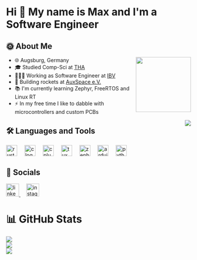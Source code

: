 # Hi 👋 My name is Max and I'm a Software Engineer

## 🌞 About Me

<img align="right" height="150" src="https://avatars.githubusercontent.com/u/80758996"  />

- 🌐 Augsburg, Germany
- 🎓 Studied Comp-Sci at [THA](https://www.tha.de/)
- 👨🏻‍💻 Working as Software Engineer at [IBV](https://www.ibv-augsburg.de/)
- 🚀 Building rockets at [AuxSpace e.V.](https://auxspace.de/)
- 📚 I'm currently learning Zephyr, FreeRTOS and Linux RT
- ⚡ In my free time I like to dabble with microcontrollers and custom PCBs

<div align="right">
  <a href="https://visitcount.itsvg.in" target="_blank">
    <img align="right" src="https://visitcount.itsvg.in/api?id=stephanmaxi&icon=0&color=6" />
  </a>
</div>

## 🛠️ Languages and Tools

<div align="left">
  <img src="https://icons.veryicon.com/png/o/business/vscode-program-item-icon/rust-1.png" height="30" alt="rust logo"  />
  <img width="12" />
  <img src="https://cdn.jsdelivr.net/gh/devicons/devicon/icons/c/c-original.svg" height="30" alt="c logo"  />
  <img width="12" />
  <img src="https://cdn.jsdelivr.net/gh/devicons/devicon/icons/cplusplus/cplusplus-original.svg" height="30" alt="cplusplus logo"  />
  <img width="12" />
  <img src="https://freesvg.org/img/Pinguino-Linux.png" height="30" alt="tux logo"  />
  <img width="12" />
  <img src="https://emiratesautomation.com/images/domain/zephyr_icon.webp" height="30" alt="zephyr logo"  />
  <img width="12" />
  <img src="https://cdn.jsdelivr.net/gh/devicons/devicon/icons/arduino/arduino-original.svg" height="30" alt="arduino logo"  />
  <img width="12" />
  <img src="https://cdn.jsdelivr.net/gh/devicons/devicon/icons/python/python-original.svg" height="30" alt="python logo"  />
</div>

## 📲 Socials

<div align="left">
  <a href="https://www.linkedin.com/in/maximilian-stephan-2153822ba" target="_blank">
    <img src="https://img.shields.io/static/v1?message=LinkedIn&logo=linkedin&label=&color=0077B5&logoColor=white&labelColor=&style=for-the-badge" height="35" alt="linkedin logo" />
  </a>
  <img width="12" />
  <a href="https://instagram.com/maxi.stephan" target="_blank">
    <img src="https://img.shields.io/badge/Instagram-%23E4405F.svg?logo=Instagram&logoColor=white" height="35" alt="instagram logo" />
  </a>
</div>

# 📊 GitHub Stats

![](https://github-readme-stats.vercel.app/api?username=stephanmaxi&theme=catppuccin_mocha&hide_border=false&include_all_commits=true&count_private=true)<br>
![](https://github-readme-streak-stats.herokuapp.com/?user=stephanmaxi&theme=catppuccin_mocha&hide_border=false)<br>
![](https://github-readme-stats.vercel.app/api/top-langs/?username=stephanmaxi&theme=catppuccin_mocha&hide_border=false&include_all_commits=true&count_private=true&layout=compact)
